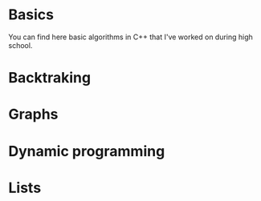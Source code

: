 # Basics
You can find here basic algorithms in C++ that I've worked on during high school.

# Backtraking

# Graphs

# Dynamic programming

# Lists

